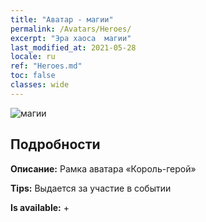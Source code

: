 ```yaml
---
title: "Аватар - магии"
permalink: /Avatars/Heroes/
excerpt: "Эра хаоса  магии"
last_modified_at: 2021-05-28
locale: ru
ref: "Heroes.md"
toc: false
classes: wide
---
```

 ![магии](/images/a/avatarFrame_49.png)

## Подробности

 **Описание:** Рамка аватара «Король-герой» 

 **Tips:** Выдается за участие в событии 

 **Is available:**  + 

